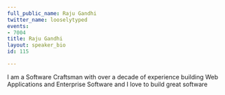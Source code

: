 ```yaml
---
full_public_name: Raju Gandhi
twitter_name: looselytyped
events:
- 7004
title: Raju Gandhi
layout: speaker_bio
id: 115

---
```

I am a Software Craftsman with over a decade of experience building Web Applications and Enterprise Software and I love to build great software